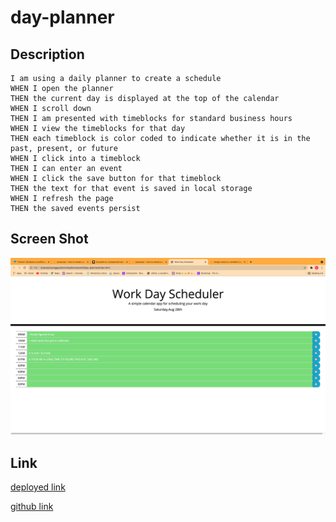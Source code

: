 # day-planner

## Description

```
I am using a daily planner to create a schedule
WHEN I open the planner
THEN the current day is displayed at the top of the calendar
WHEN I scroll down
THEN I am presented with timeblocks for standard business hours
WHEN I view the timeblocks for that day
THEN each timeblock is color coded to indicate whether it is in the past, present, or future
WHEN I click into a timeblock
THEN I can enter an event
WHEN I click the save button for that timeblock
THEN the text for that event is saved in local storage
WHEN I refresh the page
THEN the saved events persist
```


## Screen Shot
![screen shot of the product](Assets/dayplaner.png)

## Link
[deployed link](https://yinping-520.github.io/day-planner/)

[github link](https://github.com/yinping-520/day-planner)